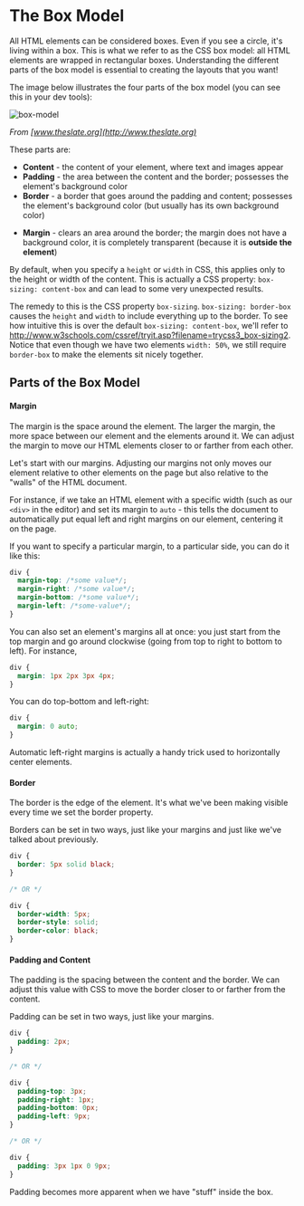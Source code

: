 # The Box Model

All HTML elements can be considered boxes. Even if you see a circle, it's living within a box. This is what we refer to as the CSS box model: all HTML elements are wrapped in rectangular boxes. Understanding the different parts of the box model is essential to creating the layouts that you want!

The image below illustrates the four parts of the box model (you can see this in your dev tools):

![box-model](http://s6.postimg.org/gi8r6c341/css_box_model.png)

_From [www.theslate.org](http://www.theslate.org)_

These parts are:

- **Content** - the content of your element, where text and images appear
- **Padding** - the area between the content and the border; possesses the element's background color
- **Border** - a border that goes around the padding and content; possesses the element's background color (but usually has its own background color)

* **Margin** - clears an area around the border; the margin does not have a background color, it is completely transparent (because it is **outside the element**)

By default, when you specify a `height` or `width` in CSS, this applies only to the height or width of the content. This is actually a CSS property: `box-sizing: content-box` and can lead to some very unexpected results.

The remedy to this is the CSS property `box-sizing`. `box-sizing: border-box` causes the `height` and `width` to include everything up to the border. To see how intuitive this is over the default `box-sizing: content-box`, we'll refer to http://www.w3schools.com/cssref/tryit.asp?filename=trycss3_box-sizing2. Notice that even though we have two elements `width: 50%`, we still require `border-box` to make the elements sit nicely together. 



## Parts of the Box Model

#### Margin

The margin is the space around the element. The larger the margin, the more space between our element and the elements around it. We can adjust the margin to move our HTML elements closer to or farther from each other.

Let's start with our margins. Adjusting our margins not only moves our element relative to other elements on the page but also relative to the "walls" of the HTML document.

For instance, if we take an HTML element with a specific width (such as our `<div>` in the editor) and set its margin to `auto` - this tells the document to automatically put equal left and right margins on our element, centering it on the page.

If you want to specify a particular margin, to a particular side, you can do it like this:

```css
div {
  margin-top: /*some value*/;
  margin-right: /*some value*/;
  margin-bottom: /*some value*/;
  margin-left: /*some-value*/;
}
```

You can also set an element's margins all at once: you just start from the top margin and go around clockwise (going from top to right to bottom to left). For instance,

```css
div {
  margin: 1px 2px 3px 4px;
}
```

You can do top-bottom and left-right:

```css
div {
  margin: 0 auto;
}
```

Automatic left-right margins is actually a handy trick used to horizontally center elements.

#### Border

The border is the edge of the element. It's what we've been making visible every time we set the border property.

Borders can be set in two ways, just like your margins and just like we've talked about previously.

```css
div {
  border: 5px solid black;
}

/* OR */

div {
  border-width: 5px;
  border-style: solid;
  border-color: black;
}
```

#### Padding and Content

The padding is the spacing between the content and the border. We can adjust this value with CSS to move the border closer to or farther from the content.

Padding can be set in two ways, just like your margins.

```css
div {
  padding: 2px;
}

/* OR */

div {
  padding-top: 3px;
  padding-right: 1px;
  padding-bottom: 0px;
  padding-left: 9px;
}

/* OR */

div {
  padding: 3px 1px 0 9px;
}
```


Padding becomes more apparent when we have "stuff" inside the box.
